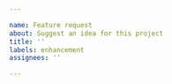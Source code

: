 ```yaml
---

name: Feature request
about: Suggest an idea for this project
title: ''
labels: enhancement
assignees: ''

---
```


